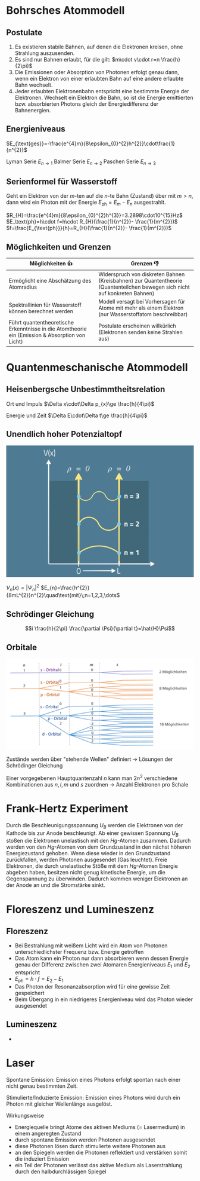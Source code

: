 # Bohrsches Atommodell

## Postulate

1. Es existieren stabile Bahnen, auf denen die Elektronen kreisen, ohne Strahlung auszusenden.
2. Es sind nur Bahnen erlaubt, für die gilt: $m\cdot v\cdot r=n \frac{h}{2\pi}$
3. Die Emissionen oder Absorption von Photonen erfolgt genau dann, wenn ein Elektron von einer erlaubten Bahn auf eine andere erlaubte Bahn wechselt.
4. Jeder erlaubten Elektronenbahn entspricht eine bestimmte Energie der Elektronen. Wechselt ein Elektron die Bahn, so ist die Energie emittierten bzw. absorbierten Photons gleich der Energiedifferenz der Bahnenergien.

## Energieniveaus

$E_{\text{ges}}=-\frac{e^{4}m}{8\epsilon_{0}^{2}h^{2}}\cdot\frac{1}{n^{2}}$

Lyman Serie $E_{n\to1}$
Balmer Serie $E_{n\to2}$
Paschen Serie $E_{n\to3}$

## Serienformel für Wasserstoff

Geht ein Elektron von der $m$-ten auf die $n$-te Bahn (Zustand) über mit $m>n$, dann wird ein Photon mit der Energie $E_{\text{ph}}=E_{m}-E_{n}$ ausgestrahlt.

$R_{H}=\frac{e^{4}m}{8\epsilon_{0}^{2}h^{3}}=3.2898\cdot10^{15}Hz$
$E_\text{ph}=h\cdot f=h\cdot R_{H}(\frac{1}{n^{2}}- \frac{1}{m^{2}})$
$f=\frac{E_{\text{ph}}}{h}=R_{H}(\frac{1}{n^{2}}- \frac{1}{m^{2}})$

## Möglichkeiten und Grenzen

| Möglichkeiten 👍                                                                                | Grenzen 👎                                                                                                                  |
| ----------------------------------------------------------------------------------------------- | --------------------------------------------------------------------------------------------------------------------------- |
| Ermöglicht eine Abschätzung des Atomradius                                                      | Widerspruch von diskreten Bahnen (Kreisbahnen) zur Quantentheorie (Quantenteilchen bewegen sich nicht auf konkreten Bahnen) |
| Spektrallinien für Wasserstoff können berechnet werden                                          | Modell versagt bei Vorhersagen für Atome mit mehr als einem Elektron (nur Wasserstoffatom beschreibbar)                     |
| Führt quantentheoretische Erkenntnisse in die Atomtheorie ein (Emission & Absorption von Licht) | Postulate erscheinen willkürlich (Elektronen senden keine Strahlen aus)                                                     |

# Quantenmeschanische Atommodell

## Heisenbergsche Unbestimmtheitsrelation

Ort und Impuls $\Delta x\cdot\Delta p_{x}\ge \frac{h}{4\pi}$

Energie und Zeit $\Delta E\cdot\Delta t\ge \frac{h}{4\pi}$

## Unendlich hoher Potenzialtopf

![](../Working%20Materials/Atommodell/Potenzialtopf.png)

$V_{n}(x)=|\Psi_{n}|^{2}$
$E_{n}=\frac{h^{2}}{8mL^{2}}n^{2}\quad\text{mit}\;n=1,2,3,\dots$

## Schrödinger Gleichung

$$i \frac{h}{2\pi} \frac{\partial \Psi}{\partial t}=\hat{H}\Psi$$

## Orbitale

![](../Working%20Materials/Atommodell/Orbitale.png)

Zustände werden über "stehende Wellen" definiert → Lösungen der Schrödinger Gleichung

Einer vorgegebenen Hauptquantenzahl $n$ kann man $2n^{2}$ verschiedene Kombinationen aus $n,l,m$ und $s$ zuordnen → Anzahl Elektronen pro Schale

# Frank-Hertz Experiment

Durch die Beschleunigungsspannung $U_{B}$ werden die Elektronen von der Kathode bis zur Anode beschleunigt. Ab einer gewissen Spannung $U_{B}$ stoßen die Elektronen unelastisch mit den $Hg$-Atomen zusammen. Dadurch werden von den $Hg$-Atomen von dem Grundzustand in den nächst höheren Energiezustand gehoben. Wenn diese wieder in den Grundzustand zurückfallen, werden Photonen ausgesendet (Gas leuchtet).
Freie Elektronen, die durch unelastische Stöße mit dem $Hg$-Atomen Energie abgeben haben, besitzen nicht genug kinetische Energie, um die Gegenspannung zu überwinden. Dadurch kommen weniger Elektronen an der Anode an und die Stromstärke sinkt.

# Floreszenz und Lumineszenz

## Floreszenz

- Bei Bestrahlung mit weißem Licht wird ein Atom von Photonen unterschiedlichster Frequenz bzw. Energie getroffen
- Das Atom kann ein Photon nur dann absorbieren wenn dessen Energie genau der Differenz zwischen zwei Atomaren Energieniveaus $E_{1}$ und $E_{2}$ entspricht
- $E_{\text{ph}}=h\cdot f=E_{2}-E_{1}$
- Das Photon der Resonanzabsorption wird für eine gewisse Zeit gespeichert
- Beim Übergang in ein niedrigeres Energieniveau wird das Photon wieder ausgesendet

## Lumineszenz

- 

# Laser

Spontane Emission: Emission eines Photons erfolgt spontan nach einer nicht genau bestimmten Zeit.

Stimulierte/Induzierte Emission: Emission eines Photons wird durch ein Photon mit gleicher Wellenlänge ausgelöst.

Wirkungsweise
- Energiequelle bringt Atome des aktiven Mediums (= Lasermedium) in einem angeregten Zustand
- durch spontane Emission werden Photonen ausgesendet
- diese Photonen lösen durch stimulierte weitere Photonen aus
- an den Spiegeln werden die Photonen reflektiert und verstärken somit die induziert Emission
- ein Teil der Photonen verlässt das aktive Medium als Laserstrahlung durch den halbdurchlässigen Spiegel